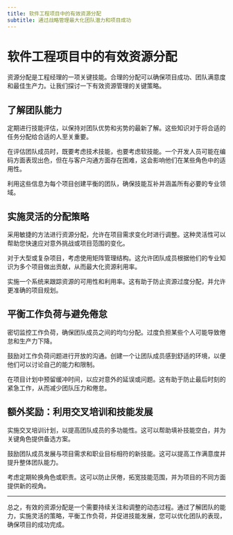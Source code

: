 ```yaml
---
title: 软件工程项目中的有效资源分配
subtitle: 通过战略管理最大化团队潜力和项目成功
---
```


# 软件工程项目中的有效资源分配

资源分配是工程经理的一项关键技能。合理的分配可以确保项目成功、团队满意度和最佳生产力。让我们探讨一下有效资源管理的关键策略。

## 了解团队能力

定期进行技能评估，以保持对团队优势和劣势的最新了解。这些知识对于将合适的任务分配给合适的人至关重要。

在评估团队成员时，既要考虑技术技能，也要考虑软技能。一个开发人员可能在编码方面表现出色，但在与客户沟通方面存在困难，这会影响他们在某些角色中的适用性。

利用这些信息为每个项目创建平衡的团队，确保技能互补并涵盖所有必要的专业领域。

## 实施灵活的分配策略

采用敏捷的方法进行资源分配，允许在项目需求变化时进行调整。这种灵活性可以帮助您快速应对意外挑战或项目范围的变化。

对于大型或复杂项目，考虑使用矩阵管理结构。这允许团队成员根据他们的专业知识为多个项目做出贡献，从而最大化资源利用率。

实施一个系统来跟踪资源的可用性和利用率。这有助于防止资源过度分配，并允许更准确的项目规划。

## 平衡工作负荷与避免倦怠

密切监控工作负荷，确保团队成员之间的均匀分配。过度负担某些个人可能导致倦怠和生产力下降。

鼓励对工作负荷问题进行开放的沟通。创建一个让团队成员感到舒适的环境，以便他们可以讨论自己的能力和限制。

在项目计划中预留缓冲时间，以应对意外的延误或问题。这有助于防止最后时刻的紧急工作，从而减少团队压力和倦怠。

## 额外奖励：利用交叉培训和技能发展

实施交叉培训计划，以提高团队成员的多功能性。这可以帮助填补技能空白，并为关键角色提供备选方案。

鼓励团队成员发展与项目需求和职业目标相符的新技能。这可以提高工作满意度并提升整体团队能力。

考虑定期轮换角色或职责。这可以防止厌倦，拓宽技能范围，并为项目的不同方面提供新的视角。

---
总之，有效的资源分配是一个需要持续关注和调整的动态过程。通过了解团队的能力，实施灵活的策略，平衡工作负荷，并促进技能发展，您可以优化团队的表现，确保项目的成功完成。
